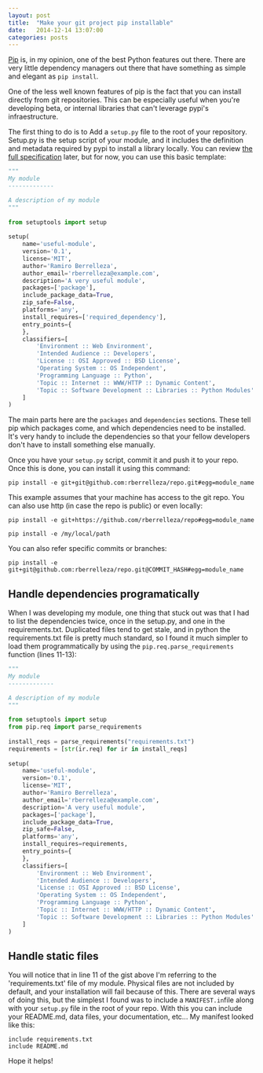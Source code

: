 ```yaml
---
layout: post
title:  "Make your git project pip installable"
date:   2014-12-14 13:07:00
categories: posts
---
```


[Pip](https://pip.pypa.io/en/latest/) is, in my opinion, one of the best Python features out there. There are very little dependency managers out there that have something as simple and elegant as `pip install`. 

One of the less well known features of pip is the fact that you can install directly from git repositories. This can be especially useful when you're developing beta, or internal libraries that can't leverage pypi's  infraestructure.

The first thing to do is to Add a `setup.py` file to the root of your repository. Setup.py is the setup script of your module, and it includes the definition and metadata required by pypi to install a library locally. You can review [the full specification](https://docs.python.org/2/distutils/setupscript.html) later, but for now, you can use this basic template:

```python
"""
My module
-------------

A description of my module
"""
 
from setuptools import setup
 
setup(
    name='useful-module',
    version='0.1',
    license='MIT',
    author='Ramiro Berrelleza',
    author_email='rberrelleza@example.com',
    description='A very useful module',
    packages=['package'],
    include_package_data=True,
    zip_safe=False,
    platforms='any',
    install_requires=['required_dependency'],
    entry_points={
    },
    classifiers=[
        'Environment :: Web Environment',
        'Intended Audience :: Developers',
        'License :: OSI Approved :: BSD License',
        'Operating System :: OS Independent',
        'Programming Language :: Python',
        'Topic :: Internet :: WWW/HTTP :: Dynamic Content',
        'Topic :: Software Development :: Libraries :: Python Modules'
    ]
)
```

The main parts here are the `packages` and `dependencies` sections. These tell pip which packages come, and which dependencies need to be installed. It's very handy to include the dependencies so that your fellow developers don't have to install something else manually.

Once you have your `setup.py` script, commit it and push it to your repo. Once this is done, you can install it using this command:

``` 
pip install -e git+git@github.com:rberrelleza/repo.git#egg=module_name
```

This example assumes that your machine has access to the git repo. You can also use http (in case the repo is public) or even locally:

```
pip install -e git+https://github.com/rberrelleza/repo#egg=module_name
```

```
pip install -e /my/local/path
```

You can also refer specific commits or branches:

``` 
pip install -e git+git@github.com:rberrelleza/repo.git@COMMIT_HASH#egg=module_name
```

## Handle dependencies programatically
When I was developing my module, one thing that stuck out was that I had to list the dependencies twice, once in the setup.py, and one in the requirements.txt. Duplicated files tend to get stale, and in python the requirements.txt file is pretty much standard, so I found it much simpler to load them programmatically by using the `pip.req.parse_requirements` function (lines 11-13):

```python
"""
My module
-------------

A description of my module
"""
 
from setuptools import setup
from pip.req import parse_requirements
 
install_reqs = parse_requirements("requirements.txt")
requirements = [str(ir.req) for ir in install_reqs]
 
setup(
    name='useful-module',
    version='0.1',
    license='MIT',
    author='Ramiro Berrelleza',
    author_email='rberrelleza@example.com',
    description='A very useful module',
    packages=['package'],
    include_package_data=True,
    zip_safe=False,
    platforms='any',
    install_requires=requirements,
    entry_points={
    },
    classifiers=[
        'Environment :: Web Environment',
        'Intended Audience :: Developers',
        'License :: OSI Approved :: BSD License',
        'Operating System :: OS Independent',
        'Programming Language :: Python',
        'Topic :: Internet :: WWW/HTTP :: Dynamic Content',
        'Topic :: Software Development :: Libraries :: Python Modules'
    ]
)
```

## Handle static files
You will notice that in line 11 of the gist above I'm referring to the 'requirements.txt' file of my module. Physical files are not included by default, and your installation will fail because of this. There are several ways of doing this, but the simplest I found was to include a ```MANIFEST.in```file along with your ```setup.py``` file in the root of your repo. With this you can include your README.md, data files, your documentation, etc... My manifest looked like this:

```
include requirements.txt
include README.md
```

Hope it helps!